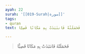 ```yaml
---
ayah: 22
surah: '[[019-Surah|سورة]]'
tags:
- quran
text: فَحَمَلَتْهُ فَانتَبَذَتْ بِهِ مَكَانًا قَصِيًّا

---
```

> فَحَمَلَتْهُ فَانتَبَذَتْ بِهِ مَكَانًا قَصِيًّا

